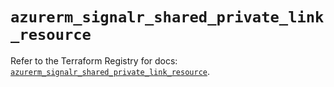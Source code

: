 # `azurerm_signalr_shared_private_link_resource`

Refer to the Terraform Registry for docs: [`azurerm_signalr_shared_private_link_resource`](https://registry.terraform.io/providers/hashicorp/azurerm/4.7.0/docs/resources/signalr_shared_private_link_resource).
